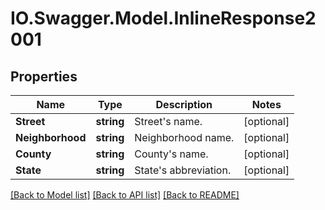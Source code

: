 # IO.Swagger.Model.InlineResponse2001
## Properties

Name | Type | Description | Notes
------------ | ------------- | ------------- | -------------
**Street** | **string** | Street&#39;s name. | [optional] 
**Neighborhood** | **string** | Neighborhood name. | [optional] 
**County** | **string** | County&#39;s name. | [optional] 
**State** | **string** | State&#39;s abbreviation. | [optional] 

[[Back to Model list]](../README.md#documentation-for-models) [[Back to API list]](../README.md#documentation-for-api-endpoints) [[Back to README]](../README.md)

